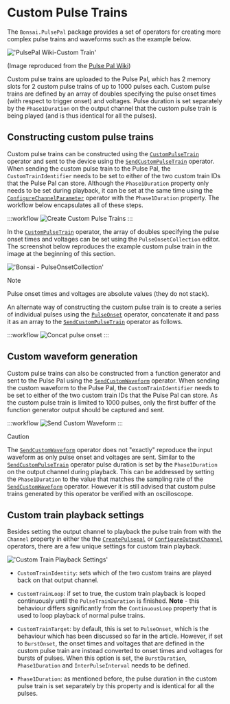 # Custom Pulse Trains
The `Bonsai.PulsePal` package provides a set of operators for creating more complex pulse trains and waveforms such as the example below.

!['PulsePal Wiki-Custom Train'](~/images/PulsePalWiki-CustomPulseTrain.png)

(Image reproduced from the [Pulse Pal Wiki](https://sites.google.com/site/pulsepalwiki/))

Custom pulse trains are uploaded to the Pulse Pal, which has 2 memory slots for 2 custom pulse trains of up to 1000 pulses each. Custom pulse trains are defined by an array of doubles specifying the pulse onset times (with respect to trigger onset) and voltages. Pulse duration is set separately by the `Phase1Duration` on the output channel that the custom pulse train is being played (and is thus identical for all the pulses).

## Constructing custom pulse trains
Custom pulse trains can be constructed using the [`CustomPulseTrain`](xref:Bonsai.PulsePal.CustomPulseTrain) operator and sent to the device using the [`SendCustomPulseTrain`](xref:Bonsai.PulsePal.SendCustomPulseTrain) operator. When sending the custom pulse train to the Pulse Pal, the `CustomTrainIdentifier` needs to be set to either of the two custom train IDs that the Pulse Pal can store. Although the `Phase1Duration` property only needs to be set during playback, it can be set at the same time using the [`ConfigureChannelParameter`](xref:Bonsai.PulsePal.ConfigureChannelParameter) operator with the `Phase1Duration` property. The workflow below encapsulates all of these steps. 

:::workflow
![Create Custom Pulse Trains](../workflows/create-custom-pulsetrain.bonsai)
:::

In the [`CustomPulseTrain`](xref:Bonsai.PulsePal.CustomPulseTrain) operator, the array of doubles specifying the pulse onset times and voltages can be set using the `PulseOnsetCollection` editor. The screenshot below reproduces the example custom pulse train in the image at the beginning of this section.

!['Bonsai - PulseOnsetCollection'](~/images/pulse-onset-collection.png)

> [!NOTE]
> Pulse onset times and voltages are absolute values (they do not stack).

An alternate way of constructing the custom pulse train is to create a series of individual pulses using the [`PulseOnset`](xref:Bonsai.PulsePal.PulseOnset) operator, concatenate it and pass it as an array to the [`SendCustomPulseTrain`](xref:Bonsai.PulsePal.SendCustomPulseTrain) operator as follows.

:::workflow
![Concat pulse onset](../workflows/concat-pulse-onset.bonsai)
:::

## Custom waveform generation
Custom pulse trains can also be constructed from a function generator and sent to the Pulse Pal using the [`SendCustomWaveform`](xref:Bonsai.PulsePal.SendCustomWaveform) operator. When sending the custom waveform to the Pulse Pal, the `CustomTrainIdentifier` needs to be set to either of the two custom train IDs that the Pulse Pal can store. As the custom pulse train is limited to 1000 pulses, only the first buffer of the function generator output should be captured and sent.

:::workflow
![Send Custom Waveform](../workflows/send-custom-waveform.bonsai)
:::


> [!CAUTION]
> The [`SendCustomWaveform`](xref:Bonsai.PulsePal.SendCustomWaveform) operator does not "exactly" reproduce the input waveform as only pulse onset and voltages are sent. 
> Similar to the [`SendCustomPulseTrain`](xref:Bonsai.PulsePal.SendCustomPulseTrain) operator pulse duration is set by the `Phase1Duration` on the output channel during playback.
> This can be addressed by setting the `Phase1Duration` to the value that matches the sampling rate of the [`SendCustomWaveform`](xref:Bonsai.PulsePal.SendCustomWaveform) operator.
> However it is still advised that custom pulse trains generated by this operator be verified with an oscilloscope.

## Custom train playback settings
Besides setting the output channel to playback the pulse train from with the `Channel` property in either the the [`CreatePulsepal`](xref:Bonsai.PulsePal.CreatePulsePal) or [`ConfigureOutputChannel`](xref:Bonsai.PulsePal.ConfigureOutputChannel) operators, there are a few unique settings for custom train playback.

!['Custom Train Playback Settings'](~/images/custom-train-playbacksettings-outlined.png)

- `CustomTrainIdentity`: sets which of the two custom trains are played back on that output channel.

- `CustomTrainLoop`: if set to true, the custom train playback is looped continuously until the `PulseTrainDuration` is finished. **Note** - this behaviour differs significantly from the `ContinuousLoop` property that is used to loop playback of normal pulse trains.

- `CustomTrainTarget`: by default, this is set to `PulseOnset`, which is the behaviour which has been discussed so far in the article. However, if set to `BurstOnset`, the onset times and voltages that are defined in the custom pulse train are instead converted to onset times and voltages for bursts of pulses. When this option is set, the `BurstDuration`, `Phase1Duration` and `InterPulseInterval` needs to be defined.

- `Phase1Duration`: as mentioned before, the pulse duration in the custom pulse train is set separately by this property and is identical for all the pulses.



